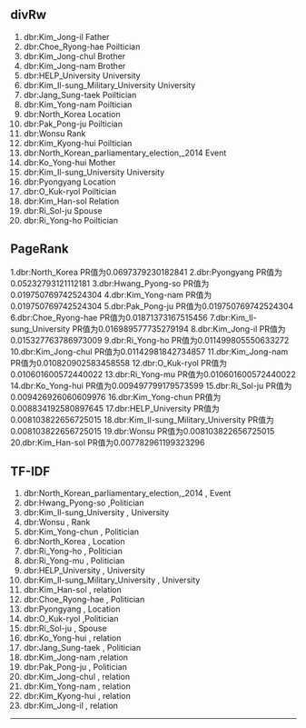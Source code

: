 ## divRw

1. dbr:Kim_Jong-il Father
2. dbr:Choe_Ryong-hae Poiltician
3. dbr:Kim_Jong-chul Brother
4. dbr:Kim_Jong-nam Brother
5. dbr:HELP_University University
6. dbr:Kim_Il-sung_Military_University University
7. dbr:Jang_Sung-taek Poiltician
8. dbr:Kim_Yong-nam Poiltician
9. dbr:North_Korea Location
10. dbr:Pak_Pong-ju Poiltician
11. dbr:Wonsu Rank
12. dbr:Kim_Kyong-hui Poiltician
13. dbr:North_Korean_parliamentary_election,_2014 Event
14. dbr:Ko_Yong-hui Mother
15. dbr:Kim_Il-sung_University University
16. dbr:Pyongyang Location
17. dbr:O_Kuk-ryol Poiltician
18. dbr:Kim_Han-sol Relation
19. dbr:Ri_Sol-ju Spouse
20. dbr:Ri_Yong-ho Poiltician

## PageRank

1.dbr:North_Korea PR值为0.0697379230182841
2.dbr:Pyongyang PR值为0.05232793121112181
3.dbr:Hwang_Pyong-so PR值为0.019750769742524304
4.dbr:Kim_Yong-nam PR值为0.019750769742524304
5.dbr:Pak_Pong-ju PR值为0.019750769742524304
6.dbr:Choe_Ryong-hae PR值为0.01871373167515456
7.dbr:Kim_Il-sung_University PR值为0.016989577735279194
8.dbr:Kim_Jong-il PR值为0.015327763786973009
9.dbr:Ri_Yong-ho PR值为0.011499805550633272
10.dbr:Kim_Jong-chul PR值为0.01142981842734857
11.dbr:Kim_Jong-nam PR值为0.010820902583458558
12.dbr:O_Kuk-ryol PR值为0.010601600572440022
13.dbr:Ri_Yong-mu PR值为0.010601600572440022
14.dbr:Ko_Yong-hui PR值为0.009497799179573599
15.dbr:Ri_Sol-ju PR值为0.009426926060609976
16.dbr:Kim_Yong-chun PR值为0.008834192580897645
17.dbr:HELP_University PR值为0.008103822656725015
18.dbr:Kim_Il-sung_Military_University PR值为0.008103822656725015
19.dbr:Wonsu PR值为0.008103822656725015
20.dbr:Kim_Han-sol PR值为0.007782961199323296

## TF-IDF

1. dbr:North_Korean_parliamentary_election,_2014 , Event
2. dbr:Hwang_Pyong-so ,Politician
3. dbr:Kim_Il-sung_University , University
4. dbr:Wonsu , Rank
5. dbr:Kim_Yong-chun , Politician
6. dbr:North_Korea , Location
7. dbr:Ri_Yong-ho , Politician
8. dbr:Ri_Yong-mu , Politician
9. dbr:HELP_University , University
10. dbr:Kim_Il-sung_Military_University , University
11. dbr:Kim_Han-sol , relation
12. dbr:Choe_Ryong-hae , Politician
13. dbr:Pyongyang , Location
14. dbr:O_Kuk-ryol ,Politician
15. dbr:Ri_Sol-ju , Spouse
16. dbr:Ko_Yong-hui ,  relation
17. dbr:Jang_Sung-taek , Politician
18. dbr:Kim_Jong-nam ,relation
19. dbr:Pak_Pong-ju , Politician
20. dbr:Kim_Jong-chul , relation
21. dbr:Kim_Yong-nam , relation
22. dbr:Kim_Kyong-hui , relation
23. dbr:Kim_Jong-il , relation
--------------------------------------------------------------------------------------

